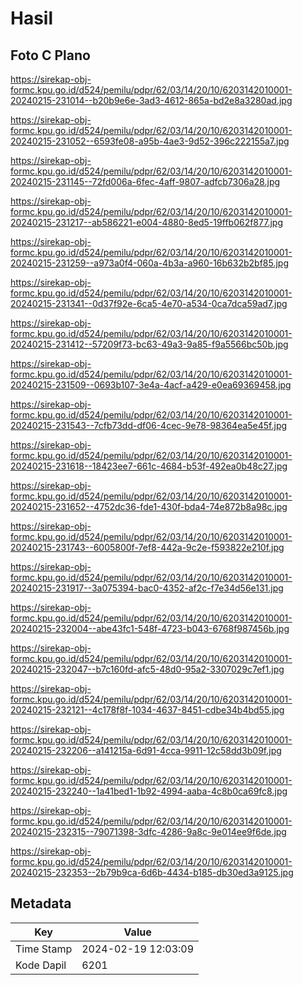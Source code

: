 # Hasil

## Foto C Plano

https://sirekap-obj-formc.kpu.go.id/d524/pemilu/pdpr/62/03/14/20/10/6203142010001-20240215-231014--b20b9e6e-3ad3-4612-865a-bd2e8a3280ad.jpg

https://sirekap-obj-formc.kpu.go.id/d524/pemilu/pdpr/62/03/14/20/10/6203142010001-20240215-231052--6593fe08-a95b-4ae3-9d52-396c222155a7.jpg

https://sirekap-obj-formc.kpu.go.id/d524/pemilu/pdpr/62/03/14/20/10/6203142010001-20240215-231145--72fd006a-6fec-4aff-9807-adfcb7306a28.jpg

https://sirekap-obj-formc.kpu.go.id/d524/pemilu/pdpr/62/03/14/20/10/6203142010001-20240215-231217--ab586221-e004-4880-8ed5-19ffb062f877.jpg

https://sirekap-obj-formc.kpu.go.id/d524/pemilu/pdpr/62/03/14/20/10/6203142010001-20240215-231259--a973a0f4-060a-4b3a-a960-16b632b2bf85.jpg

https://sirekap-obj-formc.kpu.go.id/d524/pemilu/pdpr/62/03/14/20/10/6203142010001-20240215-231341--0d37f92e-6ca5-4e70-a534-0ca7dca59ad7.jpg

https://sirekap-obj-formc.kpu.go.id/d524/pemilu/pdpr/62/03/14/20/10/6203142010001-20240215-231412--57209f73-bc63-49a3-9a85-f9a5566bc50b.jpg

https://sirekap-obj-formc.kpu.go.id/d524/pemilu/pdpr/62/03/14/20/10/6203142010001-20240215-231509--0693b107-3e4a-4acf-a429-e0ea69369458.jpg

https://sirekap-obj-formc.kpu.go.id/d524/pemilu/pdpr/62/03/14/20/10/6203142010001-20240215-231543--7cfb73dd-df06-4cec-9e78-98364ea5e45f.jpg

https://sirekap-obj-formc.kpu.go.id/d524/pemilu/pdpr/62/03/14/20/10/6203142010001-20240215-231618--18423ee7-661c-4684-b53f-492ea0b48c27.jpg

https://sirekap-obj-formc.kpu.go.id/d524/pemilu/pdpr/62/03/14/20/10/6203142010001-20240215-231652--4752dc36-fde1-430f-bda4-74e872b8a98c.jpg

https://sirekap-obj-formc.kpu.go.id/d524/pemilu/pdpr/62/03/14/20/10/6203142010001-20240215-231743--6005800f-7ef8-442a-9c2e-f593822e210f.jpg

https://sirekap-obj-formc.kpu.go.id/d524/pemilu/pdpr/62/03/14/20/10/6203142010001-20240215-231917--3a075394-bac0-4352-af2c-f7e34d56e131.jpg

https://sirekap-obj-formc.kpu.go.id/d524/pemilu/pdpr/62/03/14/20/10/6203142010001-20240215-232004--abe43fc1-548f-4723-b043-6768f987456b.jpg

https://sirekap-obj-formc.kpu.go.id/d524/pemilu/pdpr/62/03/14/20/10/6203142010001-20240215-232047--b7c160fd-afc5-48d0-95a2-3307029c7ef1.jpg

https://sirekap-obj-formc.kpu.go.id/d524/pemilu/pdpr/62/03/14/20/10/6203142010001-20240215-232121--4c178f8f-1034-4637-8451-cdbe34b4bd55.jpg

https://sirekap-obj-formc.kpu.go.id/d524/pemilu/pdpr/62/03/14/20/10/6203142010001-20240215-232206--a141215a-6d91-4cca-9911-12c58dd3b09f.jpg

https://sirekap-obj-formc.kpu.go.id/d524/pemilu/pdpr/62/03/14/20/10/6203142010001-20240215-232240--1a41bed1-1b92-4994-aaba-4c8b0ca69fc8.jpg

https://sirekap-obj-formc.kpu.go.id/d524/pemilu/pdpr/62/03/14/20/10/6203142010001-20240215-232315--79071398-3dfc-4286-9a8c-9e014ee9f6de.jpg

https://sirekap-obj-formc.kpu.go.id/d524/pemilu/pdpr/62/03/14/20/10/6203142010001-20240215-232353--2b79b9ca-6d6b-4434-b185-db30ed3a9125.jpg


## Metadata

| Key        | Value               |
| ---------- | ------------------- |
| Time Stamp | 2024-02-19 12:03:09 |
| Kode Dapil | 6201                |



